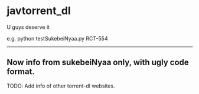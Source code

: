 javtorrent_dl
=============

U guys deserve it

e.g. 
python testSukebeiNyaa.py RCT-554

---------------------------
Now info from sukebeiNyaa only, with ugly code format.
---------------------------
TODO: Add info of  other torrent-dl websites.
